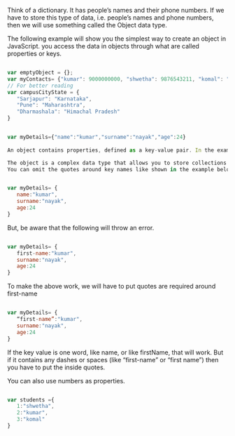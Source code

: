 Think of a dictionary. It has people’s names and their phone numbers. If we have to store this type of data, i.e. people’s names and phone numbers, then we will use something called the Object data type.


The following example will show you the simplest way to create an object in JavaScript. you access the data in objects through what are called properties or keys.

```javascript

var emptyObject = {};
var myContacts= {"kumar": 9000000000, "shwetha": 9876543211, "komal": "0909990999"};
// For better reading
var campusCityState = {
   "Sarjapur": "Karnataka",
   "Pune": "Maharashtra",
   "Dharmashala": "Himachal Pradesh"
}

```

```javascript

var myDetails={"name":"kumar","surname":"nayak","age":24}
 
An object contains properties, defined as a key-value pair. In the example above, name, surname and age are keys, and Nayak, Kumar and 24 and their corresponding values.

The object is a complex data type that allows you to store collections of data.
You can omit the quotes around key names like shown in the example below.

```

```javascript

var myDetails= {
   name:"kumar",
   surname:"nayak",
   age:24
}

```

But, be aware that the following will throw an error.

```javascript

var myDetails= {
   first-name:"kumar",
   surname:"nayak",
   age:24
}

```

To make the above work, we will have to put quotes are required around first-name

```javascript

var myDetails= {
   “first-name”:"kumar",
   surname:"nayak",
   age:24
}

```

If the key value is one word, like name, or like firstName, that will work. But if it contains any dashes or spaces (like “first-name” or “first name”) then you have to put the inside quotes.


You can also use numbers as properties.

```javascript

var students ={
   1:"shwetha",
   2:"kumar",
   3:"komal"
}

```
